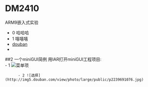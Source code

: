 # DM2410
ARM9嵌入式实验


- 0 哈哈哈    
- 1 嘻嘻嘻 
- [douban](wwww.douban.com)
- 


##2 一个miniGUI简例
用IAR打开miniGUI工程项目:     
          - 1 ![菜单项](http://img3.douban.com/view/photo/large/public/p2239691074.jpg)   
               
          - 2 ![选择](http://img5.douban.com/view/photo/large/public/p2239691076.jpg)   
